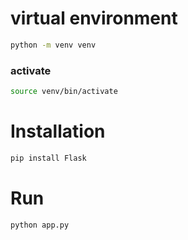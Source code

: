 # virtual environment
```bash
python -m venv venv
```
### activate
```bash
source venv/bin/activate
```

# Installation
```bash
pip install Flask
```
# Run
```bash
python app.py
```

